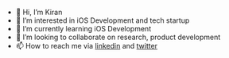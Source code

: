 - 👋 Hi, I’m Kiran
- 👀 I’m interested in iOS Development and tech startup
- 🌱 I’m currently learning iOS Development
- 💞️ I’m looking to collaborate on research, product development
- 📫 How to reach me  via [linkedin](https://www.linkedin.com/in/kiran-gurung/) and [twitter](https://twitter.com/nirantarsdc) 

<!---
KiranJungGurung/KiranJungGurung is a ✨ special ✨ repository because its `README.md` (this file) appears on your GitHub profile.
You can click the Preview link to take a look at your changes.
--->
